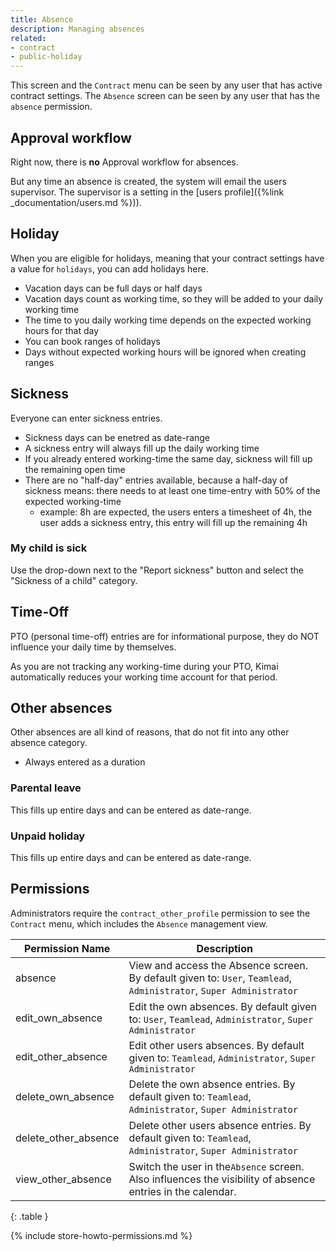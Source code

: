 ```yaml
---
title: Absence
description: Managing absences
related:
- contract
- public-holiday
---
```


This screen and the `Contract` menu can be seen by any user that has active contract settings.
The `Absence` screen can be seen by any user that has the `absence` permission.

## Approval workflow

Right now, there is **no** Approval workflow for absences.

But any time an absence is created, the system will email the users supervisor.
The supervisor is a setting in the [users profile]({%link _documentation/users.md %})). 

## Holiday

When you are eligible for holidays, meaning that your contract settings have a value for `holidays`, you can add holidays here.

- Vacation days can be full days or half days
- Vacation days count as working time, so they will be added to your daily working time
- The time to you daily working time depends on the expected working hours for that day
- You can book ranges of holidays
- Days without expected working hours will be ignored when creating ranges

## Sickness

Everyone can enter sickness entries. 

- Sickness days can be enetred as date-range
- A sickness entry will always fill up the daily working time
- If you already entered working-time the same day, sickness will fill up the remaining open time
- There are no "half-day" entries available, because a half-day of sickness means: there needs to at least one time-entry with 50% of the expected working-time
  - example: 8h are expected, the users enters a timesheet of 4h, the user adds a sickness entry, this entry will fill up the remaining 4h

### My child is sick

Use the drop-down next to the "Report sickness" button and select the "Sickness of a child" category.

## Time-Off

PTO (personal time-off) entries are for informational purpose, they do NOT influence your daily time by themselves.

As you are not tracking any working-time during your PTO, Kimai automatically reduces your working time account for that period.

## Other absences

Other absences are all kind of reasons, that do not fit into any other absence category. 

- Always entered as a duration  

### Parental leave

This fills up entire days and can be entered as date-range.

### Unpaid holiday

This fills up entire days and can be entered as date-range.

## Permissions

Administrators require the `contract_other_profile` permission to see the `Contract` menu, which includes the `Absence` management view.

| Permission Name        | Description                                                                                                         |
|------------------------|---------------------------------------------------------------------------------------------------------------------|
| absence                | View and access the Absence screen. By default given to: `User`, `Teamlead`, `Administrator`, `Super Administrator` |
| edit_own_absence       | Edit the own absences. By default given to: `User`, `Teamlead`, `Administrator`, `Super Administrator`              | 
| edit_other_absence     | Edit other users absences. By default given to: `Teamlead`, `Administrator`, `Super Administrator`                  |
| delete_own_absence     | Delete the own absence entries. By default given to: `Teamlead`, `Administrator`, `Super Administrator`             |
| delete_other_absence   | Delete other users absence entries. By default given to: `Teamlead`, `Administrator`, `Super Administrator`         |
| view_other_absence     | Switch the user in the`Absence` screen. Also influences the visibility of absence entries in the calendar.          |
{: .table }

{% include store-howto-permissions.md %}
